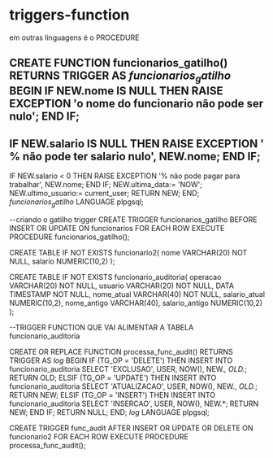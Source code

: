 # triggers-function
em outras linguagens é o PROCEDURE

CREATE FUNCTION funcionarios_gatilho() RETURNS TRIGGER AS $funcionarios_gatilho$
  BEGIN
  IF NEW.nome IS NULL THEN
    RAISE EXCEPTION 'o nome do funcionario não pode ser nulo';
  END IF;
  --
IF NEW.salario IS NULL THEN
    RAISE EXCEPTION ' % não pode ter salario nulo', NEW.nome;
  END IF;
  --
IF NEW.salario < 0 THEN
    RAISE EXCEPTION '% não pode pagar para trabalhar', NEW.nome;
  END IF;
  NEW.ultima_data:= 'NOW';
  NEW.ultimo_usuario:= current_user;
  RETURN NEW;
  END;
  $funcionarios_gatilho$
  LANGUAGE plpgsql;
  
  --criando o gatilho trigger
  CREATE TRIGGER funcionarios_gatilho BEFORE
  INSERT OR UPDATE ON  funcionarios
  FOR EACH ROW EXECUTE PROCEDURE funcionarios_gatilho();
  
  CREATE TABLE IF NOT EXISTS funcionario2(
    nome VARCHAR(20) NOT NULL,
    salario NUMERIC(10,2)
    );
  
CREATE TABLE IF NOT EXISTS funcionario_auditoria(
  operacao VARCHAR(20) NOT NULL,
  usuario VARCHAR(20) NOT NULL,
  DATA TIMESTAMP NOT NULL,
  nome_atual VARCHAR(40) NOT NULL,
  salario_atual NUMERIC(10,2),
  nome_antigo VARCHAR(40),
  salario_antigo NUMERIC(10,2)
  );

--TRIGGER FUNCTION QUE VAI ALIMENTAR A TABELA funcionario_auditoria

CREATE OR REPLACE FUNCTION processa_func_audit() RETURNS
TRIGGER AS $log$
BEGIN
  IF (TG_OP = 'DELETE') THEN
  INSERT INTO funcionario_auditoria SELECT 'EXCLUSAO', USER, NOW(), NEW.*, OLD.*;
  RETURN OLD;
  ELSIF (TG_OP = 'UPDATE') THEN
  INSERT INTO funcionario_auditoria SELECT 'ATUALIZACAO', USER, NOW(), NEW.*, OLD.*;
  RETURN NEW;
   ELSIF (TG_OP = 'INSERT') THEN
  INSERT INTO funcionario_auditoria SELECT 'INSERCAO', USER, NOW(), NEW.*;
  RETURN NEW;
  END IF;
  RETURN NULL;
END;
$log$ LANGUAGE plpgsql;

CREATE TRIGGER func_audit
AFTER INSERT OR UPDATE OR DELETE
ON funcionario2
FOR EACH ROW EXECUTE PROCEDURE processa_func_audit();
